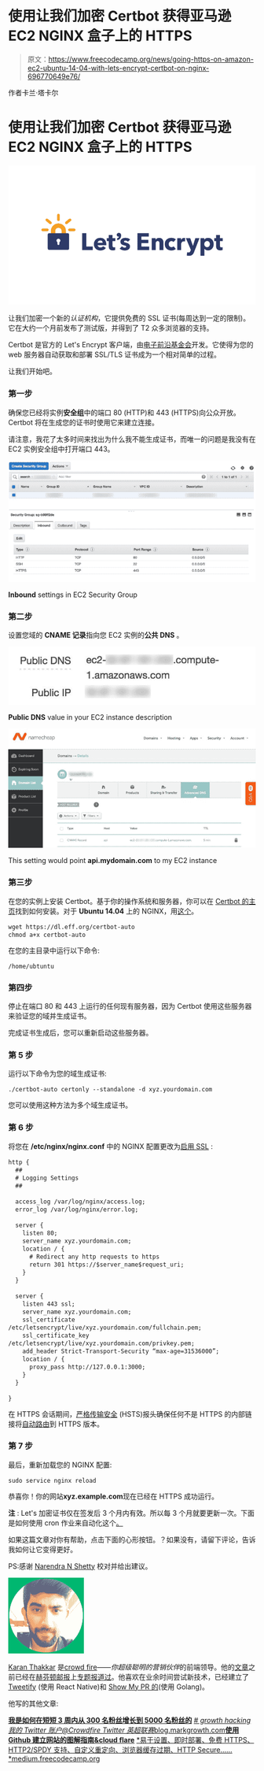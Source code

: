 # 使用让我们加密 Certbot 获得亚马逊 EC2 NGINX 盒子上的 HTTPS

> 原文：<https://www.freecodecamp.org/news/going-https-on-amazon-ec2-ubuntu-14-04-with-lets-encrypt-certbot-on-nginx-696770649e76/>

作者卡兰·塔卡尔

# 使用让我们加密 Certbot 获得亚马逊 EC2 NGINX 盒子上的 HTTPS

![nNt0g7LRcgpwZMg1ZCfi2nORKTVikrzSug82](img/b597089c8373c85aa99386fde8bd03c6.png)

让我们加密一个新的*认证机构*，它提供免费的 SSL 证书(每周达到一定的限制)。它在大约一个月前发布了测试版，并得到了 T2 众多浏览器的支持。

Certbot 是官方的 Let's Encrypt 客户端，由[电子前沿基金会](https://www.eff.org/)开发。它使得为您的 web 服务器自动获取和部署 SSL/TLS 证书成为一个相对简单的过程。

让我们开始吧。

### **第一步**

确保您已经将实例**安全组**中的端口 80 (HTTP)和 443 (HTTPS)向公众开放。Certbot 将在生成您的证书时使用它来建立连接。

请注意，我花了太多时间来找出为什么我不能生成证书，而唯一的问题是我没有在 EC2 实例安全组中打开端口 443。

![K0p2kFeBVDFczsI2Xh4PwHf7YJCLRaThGpDn](img/7c9a964f9340b3b2b761b1275c06e27e.png)

**Inbound** settings in EC2 Security Group

### 第二步

设置您域的 **CNAME 记录**指向您 EC2 实例的**公共 DNS** 。

![IMIqPlaLo5Voda4d8iwhE1ox27vrr19CPemW](img/091976c5f9f0965a12a2322e541b898a.png)

**Public DNS** value in your EC2 instance description

![dRD-X8-N9a7wnq9Z81WtxO1sIV4B8V4cfMm0](img/c7d213a56df99b60b38a3423459da841.png)

This setting would point **api.mydomain.com** to my EC2 instance

### 第三步

在您的实例上安装 Certbot。基于你的操作系统和服务器，你可以在 [Certbot 的主页](https://certbot.eff.org)找到如何安装。对于 **Ubuntu 14.04** 上的 NGINX，用[这个](https://certbot.eff.org/#ubuntutrusty-nginx)。

```
wget https://dl.eff.org/certbot-auto
chmod a+x certbot-auto
```

在您的主目录中运行以下命令:

```
/home/ubtuntu
```

### 第四步

停止在端口 80 和 443 上运行的任何现有服务器，因为 Certbot 使用这些服务器来验证您的域并生成证书。

完成证书生成后，您可以重新启动这些服务器。

### **第 5 步**

运行以下命令为您的域生成证书:

```
./certbot-auto certonly --standalone -d xyz.yourdomain.com
```

您可以使用这种方法为多个域生成证书。

### **第 6 步**

将您在 **/etc/nginx/nginx.conf** 中的 NGINX 配置更改为[启用 SSL](http://nginx.org/en/docs/http/configuring_https_servers.html) :

```
http {
  ##
  # Logging Settings
  ##

  access_log /var/log/nginx/access.log;
  error_log /var/log/nginx/error.log;

  server {
    listen 80;
    server_name xyz.yourdomain.com;
    location / {
      # Redirect any http requests to https
      return 301 https://$server_name$request_uri;
    }
  }

  server {
    listen 443 ssl;
    server_name xyz.yourdomain.com;
    ssl_certificate /etc/letsencrypt/live/xyz.yourdomain.com/fullchain.pem;
    ssl_certificate_key /etc/letsencrypt/live/xyz.yourdomain.com/privkey.pem;
    add_header Strict-Transport-Security “max-age=31536000”;
    location / {
      proxy_pass http://127.0.0.1:3000;
    }
  }

}
```

在 HTTPS 会话期间，[严格传输安全](https://developer.mozilla.org/en-US/docs/Web/Security/HTTP_strict_transport_security) (HSTS)报头确保任何不是 HTTPS 的内部链接将[自动路由](https://loune.net/2016/01/https-with-lets-encrypt-ssl-and-nginx)到 HTTPS 版本。

### **第 7 步**

最后，重新加载您的 NGINX 配置:

```
sudo service nginx reload
```

恭喜你！你的网站**xyz.example.com**现在已经在 HTTPS 成功运行。

**注** : Let's 加密证书仅在签发后 3 个月内有效。所以每 3 个月就要更新一次。下面是如何使用 cron 作业来自动化这个[。](https://loune.net/2016/01/https-with-lets-encrypt-ssl-and-nginx/)

如果这篇文章对你有帮助，点击下面的心形按钮。？如果没有，请留下评论，告诉我如何让它变得更好。

PS:感谢 [Narendra N Shetty](https://www.freecodecamp.org/news/going-https-on-amazon-ec2-ubuntu-14-04-with-lets-encrypt-certbot-on-nginx-696770649e76/undefined) 校对并给出建议。

![lcR6uQdCciRYcGIs1Pl2XihJOQeYci-1axVE](img/4542d3be125921a357f3537912b7d7af.png)

[Karan Thakkar](https://twitter.com/geekykaran) 是[crowd fire](https://www.freecodecamp.org/news/going-https-on-amazon-ec2-ubuntu-14-04-with-lets-encrypt-certbot-on-nginx-696770649e76/undefined)——*你超级聪明的营销伙伴*的前端领导。他的[文章](https://bit.ly/hackingtwitter)之前已经在[赫芬顿邮报](https://www.freecodecamp.org/news/going-https-on-amazon-ec2-ubuntu-14-04-with-lets-encrypt-certbot-on-nginx-696770649e76/undefined)上[专题报道过](https://bit.ly/geekyonhuffpo)。他喜欢在业余时间尝试新技术，已经建立了 [Tweetify](https://karanjthakkar.com/projects/tweetify) (使用 React Native)和 [Show My PR 的](https://showmyprs.com)(使用 Golang)。

他写的其他文章:

[**我是如何在短短 3 周内从 300 名粉丝增长到 5000 名粉丝的**](https://blog.markgrowth.com/how-i-grew-from-300-to-5k-followers-in-just-3-weeks-2436528da845)
[*# growth hacking 我的 Twitter 账户@Crowdfire Twitter 英超联赛*blog.markgrowth.com](https://blog.markgrowth.com/how-i-grew-from-300-to-5k-followers-in-just-3-weeks-2436528da845)[**使用 Github 建立网站的图解指南&cloud flare**](https://medium.freecodecamp.org/an-illustrated-guide-for-setting-up-your-website-using-github-cloudflare-5a7a11ca9465)
[*易于设置、即时部署、免费 HTTPS、HTTP2/SPDY 支持、自定义重定向、浏览器缓存过期、HTTP Secure……*medium.freecodecamp.org](https://medium.freecodecamp.org/an-illustrated-guide-for-setting-up-your-website-using-github-cloudflare-5a7a11ca9465)